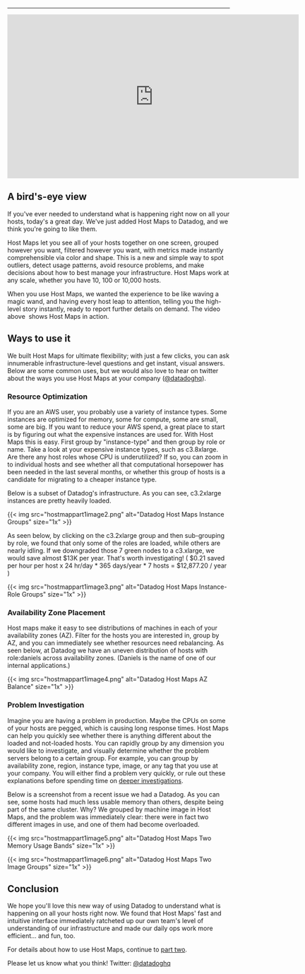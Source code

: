 ---

<iframe src="https://player.vimeo.com/video/223486569" width="660" height="371" frameborder="0" webkitallowfullscreen mozallowfullscreen allowfullscreen></iframe>

## A bird's-eye view

If you've ever needed to understand what is happening right now on all your hosts, today's a great day. We've just added Host Maps to Datadog, and we think you're going to like them.

Host Maps let you see all of your hosts together on one screen, grouped however you want, filtered however you want, with metrics made instantly comprehensible via color and shape. This is a new and simple way to spot outliers, detect usage patterns, avoid resource problems, and make decisions about how to best manage your infrastructure. Host Maps work at any scale, whether you have 10, 100 or 10,000 hosts.

When you use Host Maps, we wanted the experience to be like waving a magic wand, and having every host leap to attention, telling you the high-level story instantly, ready to report further details on demand. The video above  shows Host Maps in action.


## Ways to use it

We built Host Maps for ultimate flexibility; with just a few clicks, you can ask innumerable infrastructure-level questions and get instant, visual answers. Below are some common uses, but we would also love to hear on twitter about the ways you use Host Maps at your company ([@datadoghq](https://twitter.com/datadoghq)).

### Resource Optimization
If you are an AWS user, you probably use a variety of instance types. Some instances are optimized for memory, some for compute, some are small, some are big. If you want to reduce your AWS spend, a great place to start is by figuring out what the expensive instances are used for. With Host Maps this is easy. First group by "instance-type" and then group by role or name. Take a look at your expensive instance types, such as c3.8xlarge. Are there any host roles whose CPU is underutilized? If so, you can zoom in to individual hosts and see whether all that computational horsepower has been needed in the last several months, or whether this group of hosts is a candidate for migrating to a cheaper instance type.

Below is a subset of Datadog's infrastructure. As you can see, c3.2xlarge instances are pretty heavily loaded.

{{< img src="hostmappart1image2.png" alt="Datadog Host Maps Instance Groups" size="1x" >}}

As seen below, by clicking on the c3.2xlarge group and then sub-grouping by role, we found that only some of the roles are loaded, while others are nearly idling. If we downgraded those 7 green nodes to a c3.xlarge, we would save almost $13K per year. That's worth investigating! ( \$0.21 saved per hour per host x 24 hr/day \* 365 days/year \* 7 hosts = \$12,877.20 / year )

{{< img src="hostmappart1image3.png" alt="Datadog Host Maps Instance-Role Groups" size="1x" >}}

### Availability Zone Placement
Host maps make it easy to see distributions of machines in each of your availability zones (AZ). Filter for the hosts you are interested in, group by AZ, and you can immediately see whether resources need rebalancing. As seen below, at Datadog we have an uneven distribution of hosts with role:daniels across availability zones. (Daniels is the name of one of our internal applications.)

{{< img src="hostmappart1image4.png" alt="Datadog Host Maps AZ Balance" size="1x" >}}

### Problem Investigation
Imagine you are having a problem in production. Maybe the CPUs on some of your hosts are pegged, which is causing long response times. Host Maps can help you quickly see whether there is anything different about the loaded and not-loaded hosts. You can rapidly group by any dimension you would like to investigate, and visually determine whether the problem servers belong to a certain group. For example, you can group by availability zone, region, instance type, image, or any tag that you use at your company. You will either find a problem very quickly, or rule out these explanations before spending time on [deeper investigations](https://www.datadoghq.com/blog/monitoring-101-investigation/).

Below is a screenshot from a recent issue we had a Datadog. As you can see, some hosts had much less usable memory than others, despite being part of the same cluster. Why? We grouped by machine image in Host Maps, and the problem was immediately clear: there were in fact two different images in use, and one of them had become overloaded.

{{< img src="hostmappart1image5.png" alt="Datadog Host Maps Two Memory Usage Bands" size="1x" >}}

{{< img src="hostmappart1image6.png" alt="Datadog Host Maps Two Image Groups" size="1x" >}}


## Conclusion

We hope you'll love this new way of using Datadog to understand what is happening on all your hosts right now. We found that Host Maps' fast and intuitive interface immediately ratcheted up our own team's level of understanding of our infrastructure and made our daily ops work more efficient... and fun, too.

For details about how to use Host Maps, continue to [part two](/blog/host-maps-part-2-quick-guide/).

Please let us know what you think! Twitter: [@datadoghq](https://twitter.com/datadoghq)
